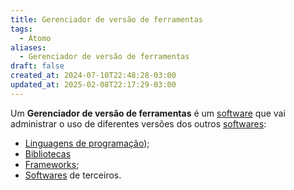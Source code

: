 ```yaml
---
title: Gerenciador de versão de ferramentas
tags:
  - Átomo
aliases:
  - Gerenciador de versão de ferramentas
draft: false
created_at: 2024-07-10T22:48:28-03:00
updated_at: 2025-02-08T22:17:29-03:00
---
```


Um **Gerenciador de versão de ferramentas** é um [software](../../26/atomo/Software.md) que vai administrar o uso de diferentes versões dos outros [softwares](../../26/atomo/Software.md):

- [Linguagens de programação](../../08/atomo/Linguagem_de_programacao.md));
- [Bibliotecas](../../../../2025/03/28/atomo/Software_biblioteca.md)
- [Frameworks](../../08/atomo/Frameworks.md);
- [Softwares](../../26/atomo/Software.md) de terceiros.